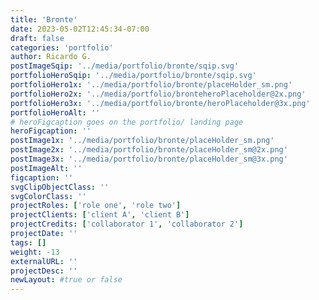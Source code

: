 ```yaml
---
title: 'Bronte'
date: 2023-05-02T12:45:34-07:00
draft: false
categories: 'portfolio'
author: Ricardo G.
postImageSqip: '../media/portfolio/bronte/sqip.svg'
portfolioHeroSqip: '../media/portfolio/bronte/sqip.svg'
portfolioHero1x: '../media/portfolio/bronte/placeHolder_sm.png'
portfolioHero2x: '../media/portfolio/bronteheroPlaceholder@2x.png'
portfolioHero3x: '../media/portfolio/bronte/heroPlaceholder@3x.png'
portfolioHeroAlt: ''
# heroFigcaption goes on the portfolio/ landing page
heroFigcaption: ''
postImage1x: '../media/portfolio/bronte/placeHolder_sm.png'
postImage2x: '../media/portfolio/bronte/placeHolder_sm@2x.png'
postImage3x: '../media/portfolio/bronte/placeHolder_sm@3x.png'
postImageAlt: ''
figcaption: ''
svgClipObjectClass: ''
svgColorClass: ''
projectRoles: ['role one', 'role two']
projectClients: ['client A', 'client B']
projectCredits: ['collaborator 1', 'collaborator 2']
projectDate: ''
tags: []
weight: -13
externalURL: ''
projectDesc: ''
newLayout: #true or false
---
```

